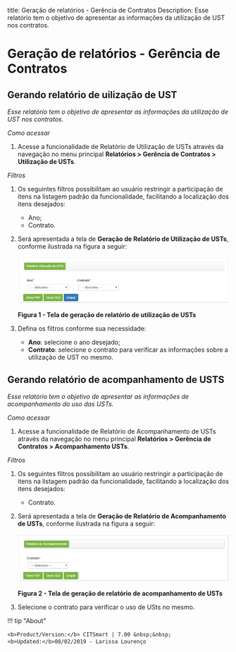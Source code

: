 title:  Geração de relatórios - Gerência de Contratos
Description: Esse relatório tem o objetivo de apresentar as informações da utilização de UST nos contratos. 
# Geração de relatórios - Gerência de Contratos

Gerando relatório de uilização de UST
-----------------------------------------

*Esse relatório tem o objetivo de apresentar as informações da utilização de UST nos contratos.*

*Como acessar*

1. Acesse a funcionalidade de Relatório de Utilização de USTs através da navegação no menu principal 
**Relatórios > Gerência de Contratos > Utilização de USTs**.

*Filtros*

1. Os seguintes filtros possibilitam ao usuário restringir a participação de itens na listagem padrão da funcionalidade, 
facilitando a localização dos itens desejados:

    - Ano;
    - Contrato.
    
2. Será apresentada a tela de **Geração de Relatório de Utilização de USTs**, conforme ilustrada na figura a seguir:

    ![USTs](images/rel-contr.img1.jpg)
    
    **Figura 1 - Tela de geração de relatório de utilização de USTs**
    
3. Defina os filtros conforme sua necessidade:

   - **Ano**: selecione o ano desejado;
   - **Contrato**: selecione o contrato para verificar as informações sobre a utilização de UST no mesmo.
   
Gerando relatório de acompanhamento de USTS
----------------------------------------------

*Esse relatório tem o objetivo de apresentar as informações de acompanhamento do uso das USTs.*

*Como acessar*

1. Acesse a funcionalidade de Relatório de Acompanhamento de USTs através da navegação no menu principal 
**Relatórios > Gerência de Contratos > Acompanhamento USTs**.

*Filtros*

1. Os seguintes filtros possibilitam ao usuário restringir a participação de itens na listagem padrão da funcionalidade, 
facilitando a localização dos itens desejados:

    - Contrato.
    
2. Será apresentada a tela de **Geração de Relatório de Acompanhamento de USTs**, conforme ilustrada na figura a seguir:

    ![Acompanhamento](images/rel-contr.img2.jpg)
    
    **Figura 2 - Tela de geração de relatório de acompanhamento de USTs**
    
3. Selecione o contrato para verificar o uso de USts no mesmo.

!!! tip "About"

    <b>Product/Version:</b> CITSmart | 7.00 &nbsp;&nbsp;
    <b>Updated:</b>08/02/2019 - Larissa Lourenço
